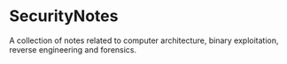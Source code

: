 # SecurityNotes
A collection of notes related to computer architecture, binary exploitation, reverse engineering and forensics.
